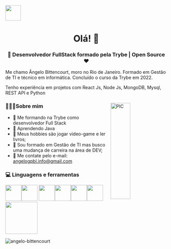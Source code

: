 <a href="https://www.linkedin.com/in/angelobittencourt/" target="blank">
    <img src="https://i.ibb.co/Kx2GSrT/linkedin.png" width="48px" height="48px">
</a>

<h1 align="center">Olá! 👋 </h1>
<h3 align="center">🚀 Desenvolvedor FullStack formado pela Trybe | Open Source ♥ </h3>
<p> Me chamo Ângelo Bittencourt, moro no Rio de Janeiro. Formado em Gestão de TI e técnico em informática. Concluído o curso da Trybe em 2022.
     </p>
<p> Tenho experiência em projetos com React Js, Node Js, MongoDB, Mysql, REST API e Python </p>
<div>
<img width = "35%" align="right" alt="PIC" height="300px" src="https://www.pngitem.com/pimgs/m/4-42822_apple-tv-copy-developer-illustration-png-transparent-png.png" />
<div align="left"> 
  <h3> 👨🏻‍💻Sobre mim </h3>

- 🔭 Me formando na Trybe como desenvolvedor Full Stack
- 🎂 Aprendendo Java
- 🤔 Meus hobbies são jogar video-game e ler livros;
- 💼 Sou formado em Gestão de TI mas busco uma mudança de carreira na área de DEV;
- 📧 Me contate pelo e-mail: angelogpbl.info@gmail.com
    
</div> 
</div>

<div>
  <h3> 💻 Linguagens e ferramentas </h3>
  <p>
      <img src="https://media3.giphy.com/media/fsEaZldNC8A1PJ3mwp/giphy.gif?cid=790b7611e1d9bf649ef2423c0cff0766360a9335181ae830&rid=giphy.gif&ct=s" width="50"><img src="https://media2.giphy.com/media/XAxylRMCdpbEWUAvr8/giphy.gif?cid=790b76115d1c32da57b939df9aac8529933a8ffd652c6f1a&rid=giphy.gif&ct=s" width="50">
  <img src="https://media3.giphy.com/media/ln7z2eWriiQAllfVcn/200w.webp" width="50"><img src="https://i.giphy.com/media/eNAsjO55tPbgaor7ma/200w.webp" width="50"><img src="https://i.giphy.com/media/IdyAQJVN2kVPNUrojM/200.webp" width="50"><img src="https://media3.giphy.com/media/kdFc8fubgS31b8DsVu/giphy.webp" width="50"><img src="https://media.giphy.com/media/kH1DBkPNyZPOk0BxrM/giphy.gif" width="100">
  <p>
</div> 
<div>
<!-- <p>
    <img align="left" src="https://github-readme-stats.vercel.app/api?username=AngeloBittencourt" alt="angelo-bittencourt" />
</p> -->

<p>
    <img align="left" src="https://github-readme-stats.vercel.app/api/top-langs/?username=AngeloBittencourt&layout=compact" alt="angelo-bittencourt" />
</p>
</div>
